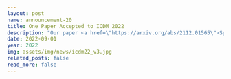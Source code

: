 ```yaml
---
layout: post
name: announcement-20
title: One Paper Accepted to ICDM 2022
description: "Our paper <a href=\"https://arxiv.org/abs/2112.01565\">SparRL: Graph Sparsification via Deep Reinforcement Learning</a> has been accepted to IEEE International Conference on Data Mining (ICDM). Congratulations to all the authors!"
date: 2022-09-01
year: 2022
img: assets/img/news/icdm22_v3.jpg
related_posts: false
read_more: false 
---
```

